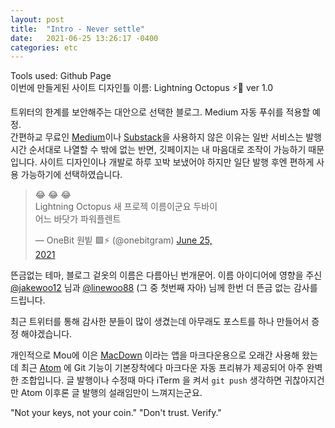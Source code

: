 ```yaml
---
layout: post
title:  "Intro - Never settle"
date:   2021-06-25 13:26:17 -0400
categories: etc
---
```


Tools used: Github Page<br>
이번에 만들게된 사이트 디자인틀 이름: Lightning Octopus ⚡️🐙 ver 1.0

트위터의 한계를 보안해주는 대안으로 선택한 블로그. Medium 자동 푸쉬를 적용할 예정.<br>
간편하교 무료인 [Medium](http://medium.com)이나 [Substack](http://substack.com)을 사용하지 않은 이유는 일반 서비스는 발행시간 순서대로 나열할 수 밖에 없는 반면, 깃페이지는 내 마음대로 조작이 가능하기 때문입니다.  사이트 디자인이나 개발로 하루 꼬박 보냈어야 하지만 일단 발행 후엔 편하게 사용 가능하기에 선택하였습니다.

<div class="tweet">
<blockquote class="twitter-tweet" data-conversation="none" data-dnt="true" style="width:300px;"><p lang="ko" dir="ltr">😂 😂 😂<br>Lightning Octopus 새 프로젝 이름이군요 두바이 어느 바닷가 파워플렌트</p>&mdash; OneBit 원빝 🟩⚡️ (@onebitgram) <a href="https://twitter.com/onebitgram/status/1408450647196848128?ref_src=twsrc%5Etfw">June 25, 2021</a></blockquote><script async src="https://platform.twitter.com/widgets.js" charset="utf-8"></script></div>

뜬금없는 테마, 블로그 겉옷의 이름은 다름아닌 번개문어.
이름 아이디어에 영향을 주신 [@jakewoo12](https://twitter.com/jakewoo12) 님과 [@linewoo88](https://twitter.com/linewoo88) (그 중 첫번째 자아) 님께 한번 더 뜬금 없는 감사를 드립니다.

최근 트위터를 통해 감사한 분들이 많이 생겼는데 아무래도 포스트를 하나 만들어서 증정 해야겠습니다.

개인적으로 Mou에 이은 [MacDown](https://macdown.uranusjr.com/) 이라는 앱을 마크다운용으로 오래간 사용해 왔는데 최근 [Atom](https://atom.io/) 에 Git 기능이 기본장착에다 마크다운 자동 프리뷰가 제공되어 아주 완벽한 조합입니다.  글 발행이나 수정때 마다 iTerm 을 켜서 <code>git push</code> 생각하면 귀찮아지건만 Atom 이후론 글 발행의 설래임만이 느껴지는군요.

"Not your keys, not your coin."
"Don't trust. Verify."
